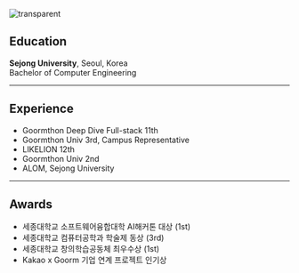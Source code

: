 ![transparent](https://capsule-render.vercel.app/api?type=transparent&fontColor=703ee5&text=Guwon&height=150&fontSize=60&desc=Kyuwon-Choi&descAlignY=75&descAlign=60)


## Education  
**Sejong University**, Seoul, Korea  
Bachelor of Computer Engineering  

---

## Experience  
- Goormthon Deep Dive Full-stack 11th
- Goormthon Univ 3rd, Campus Representative
- LIKELION 12th
- Goormthon Univ 2nd  
- ALOM, Sejong University  

---

## Awards  
- 세종대학교 소프트웨어융합대학 AI해커톤 대상 (1st)
- 세종대학교 컴퓨터공학과 학술제 동상 (3rd)
- 세종대학교 창의학습공동체 최우수상 (1st)
- Kakao x Goorm 기업 연계 프로젝트 인기상
